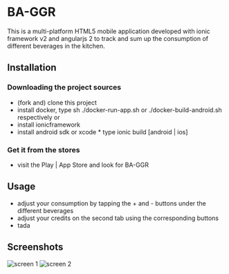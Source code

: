 # BA-GGR

This is a multi-platform HTML5 mobile application developed with ionic framework v2 and angularjs 2
to track and sum up the consumption of different beverages in the kitchen.

## Installation

### Downloading the project sources 

 * (fork and) clone this project
  * install docker, type sh ./docker-run-app.sh or ./docker-build-android.sh respectively
  or 
  * install ionicframework 
   * install android sdk or xcode 
    * type ionic build [android | ios]

### Get it from the stores

 * visit the Play | App Store and look for BA-GGR

## Usage 

 * adjust your consumption by tapping the + and - buttons under the different beverages
  * adjust your credits on the second tab using the corresponding buttons 
   * tada

## Screenshots

![screen 1](./img/screen_1_res.png) 
![screen 2](./img/screen_2_res.png)

